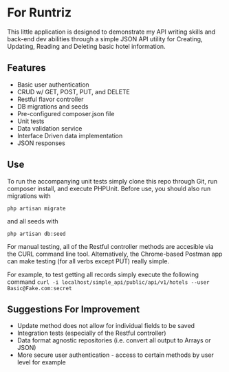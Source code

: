 For Runtriz
===========

This little application is designed to demonstrate my API writing skills and back-end dev abilities through a simple JSON API utility for Creating, Updating, Reading and Deleting basic hotel information.

Features
--------
* Basic user authentication
* CRUD w/ GET, POST, PUT, and DELETE
* Restful flavor controller
* DB migrations and seeds
* Pre-configured composer.json file
* Unit tests
* Data validation service
* Interface Driven data implementation
* JSON responses

Use
-----
To run the accompanying unit tests simply clone this repo through Git, run composer install, and execute PHPUnit. Before use, you should also run migrations with

`php artisan migrate`

and all seeds with

`php artisan db:seed`

For manual testing, all of the Restful controller methods are accesible via the CURL command line tool. Alternatively, the Chrome-based Postman app can make testing (for all verbs except PUT) really simple.

For example, to test getting all records simply execute the following command
`curl -i localhost/simple_api/public/api/v1/hotels --user Basic@Fake.com:secret`


Suggestions For Improvement
---------------------------
* Update method does not allow for individual fields to be saved
* Integration tests (especially of the Restful controller)
* Data format agnostic repositories (i.e. convert all output to Arrays or JSON)
* More secure user authentication - access to certain methods by user level for example
